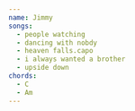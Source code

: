 ```yaml
---
name: Jimmy
songs:
  - people watching
  - dancing with nobdy
  - heaven falls.capo
  - i always wanted a brother
  - upside down
chords:
  - C
  - Am
---
```

